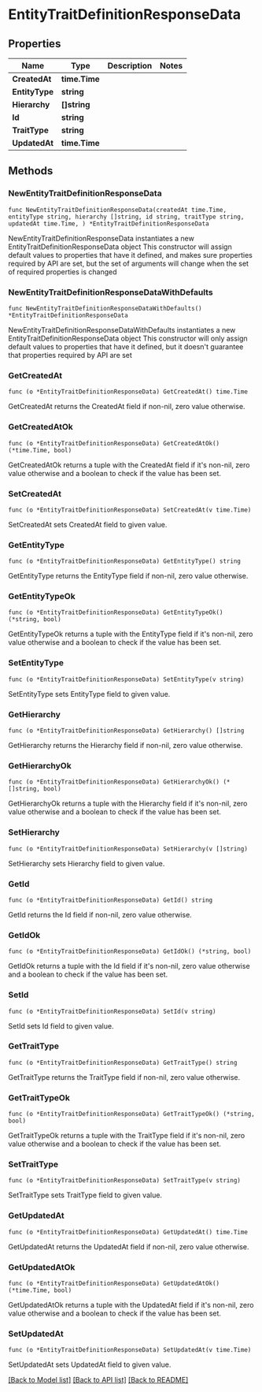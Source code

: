 # EntityTraitDefinitionResponseData

## Properties

Name | Type | Description | Notes
------------ | ------------- | ------------- | -------------
**CreatedAt** | **time.Time** |  | 
**EntityType** | **string** |  | 
**Hierarchy** | **[]string** |  | 
**Id** | **string** |  | 
**TraitType** | **string** |  | 
**UpdatedAt** | **time.Time** |  | 

## Methods

### NewEntityTraitDefinitionResponseData

`func NewEntityTraitDefinitionResponseData(createdAt time.Time, entityType string, hierarchy []string, id string, traitType string, updatedAt time.Time, ) *EntityTraitDefinitionResponseData`

NewEntityTraitDefinitionResponseData instantiates a new EntityTraitDefinitionResponseData object
This constructor will assign default values to properties that have it defined,
and makes sure properties required by API are set, but the set of arguments
will change when the set of required properties is changed

### NewEntityTraitDefinitionResponseDataWithDefaults

`func NewEntityTraitDefinitionResponseDataWithDefaults() *EntityTraitDefinitionResponseData`

NewEntityTraitDefinitionResponseDataWithDefaults instantiates a new EntityTraitDefinitionResponseData object
This constructor will only assign default values to properties that have it defined,
but it doesn't guarantee that properties required by API are set

### GetCreatedAt

`func (o *EntityTraitDefinitionResponseData) GetCreatedAt() time.Time`

GetCreatedAt returns the CreatedAt field if non-nil, zero value otherwise.

### GetCreatedAtOk

`func (o *EntityTraitDefinitionResponseData) GetCreatedAtOk() (*time.Time, bool)`

GetCreatedAtOk returns a tuple with the CreatedAt field if it's non-nil, zero value otherwise
and a boolean to check if the value has been set.

### SetCreatedAt

`func (o *EntityTraitDefinitionResponseData) SetCreatedAt(v time.Time)`

SetCreatedAt sets CreatedAt field to given value.


### GetEntityType

`func (o *EntityTraitDefinitionResponseData) GetEntityType() string`

GetEntityType returns the EntityType field if non-nil, zero value otherwise.

### GetEntityTypeOk

`func (o *EntityTraitDefinitionResponseData) GetEntityTypeOk() (*string, bool)`

GetEntityTypeOk returns a tuple with the EntityType field if it's non-nil, zero value otherwise
and a boolean to check if the value has been set.

### SetEntityType

`func (o *EntityTraitDefinitionResponseData) SetEntityType(v string)`

SetEntityType sets EntityType field to given value.


### GetHierarchy

`func (o *EntityTraitDefinitionResponseData) GetHierarchy() []string`

GetHierarchy returns the Hierarchy field if non-nil, zero value otherwise.

### GetHierarchyOk

`func (o *EntityTraitDefinitionResponseData) GetHierarchyOk() (*[]string, bool)`

GetHierarchyOk returns a tuple with the Hierarchy field if it's non-nil, zero value otherwise
and a boolean to check if the value has been set.

### SetHierarchy

`func (o *EntityTraitDefinitionResponseData) SetHierarchy(v []string)`

SetHierarchy sets Hierarchy field to given value.


### GetId

`func (o *EntityTraitDefinitionResponseData) GetId() string`

GetId returns the Id field if non-nil, zero value otherwise.

### GetIdOk

`func (o *EntityTraitDefinitionResponseData) GetIdOk() (*string, bool)`

GetIdOk returns a tuple with the Id field if it's non-nil, zero value otherwise
and a boolean to check if the value has been set.

### SetId

`func (o *EntityTraitDefinitionResponseData) SetId(v string)`

SetId sets Id field to given value.


### GetTraitType

`func (o *EntityTraitDefinitionResponseData) GetTraitType() string`

GetTraitType returns the TraitType field if non-nil, zero value otherwise.

### GetTraitTypeOk

`func (o *EntityTraitDefinitionResponseData) GetTraitTypeOk() (*string, bool)`

GetTraitTypeOk returns a tuple with the TraitType field if it's non-nil, zero value otherwise
and a boolean to check if the value has been set.

### SetTraitType

`func (o *EntityTraitDefinitionResponseData) SetTraitType(v string)`

SetTraitType sets TraitType field to given value.


### GetUpdatedAt

`func (o *EntityTraitDefinitionResponseData) GetUpdatedAt() time.Time`

GetUpdatedAt returns the UpdatedAt field if non-nil, zero value otherwise.

### GetUpdatedAtOk

`func (o *EntityTraitDefinitionResponseData) GetUpdatedAtOk() (*time.Time, bool)`

GetUpdatedAtOk returns a tuple with the UpdatedAt field if it's non-nil, zero value otherwise
and a boolean to check if the value has been set.

### SetUpdatedAt

`func (o *EntityTraitDefinitionResponseData) SetUpdatedAt(v time.Time)`

SetUpdatedAt sets UpdatedAt field to given value.



[[Back to Model list]](../README.md#documentation-for-models) [[Back to API list]](../README.md#documentation-for-api-endpoints) [[Back to README]](../README.md)


